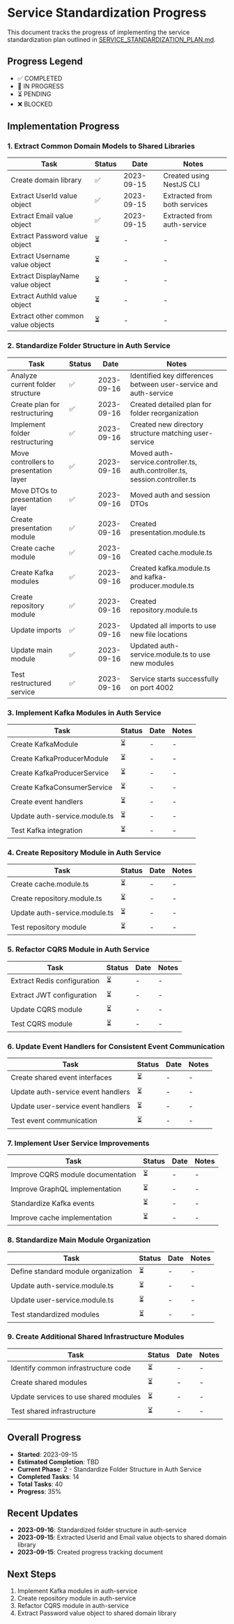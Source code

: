 # Service Standardization Progress

This document tracks the progress of implementing the service standardization plan outlined in [SERVICE_STANDARDIZATION_PLAN.md](SERVICE_STANDARDIZATION_PLAN.md).

## Progress Legend
- ✅ COMPLETED
- 🔄 IN PROGRESS
- ⏳ PENDING
- ❌ BLOCKED

## Implementation Progress

### 1. Extract Common Domain Models to Shared Libraries

| Task | Status | Date | Notes |
|------|--------|------|-------|
| Create domain library | ✅ | 2023-09-15 | Created using NestJS CLI |
| Extract UserId value object | ✅ | 2023-09-15 | Extracted from both services |
| Extract Email value object | ✅ | 2023-09-15 | Extracted from auth-service |
| Extract Password value object | ⏳ | - | - |
| Extract Username value object | ⏳ | - | - |
| Extract DisplayName value object | ⏳ | - | - |
| Extract AuthId value object | ⏳ | - | - |
| Extract other common value objects | ⏳ | - | - |

### 2. Standardize Folder Structure in Auth Service

| Task | Status | Date | Notes |
|------|--------|------|-------|
| Analyze current folder structure | ✅ | 2023-09-16 | Identified key differences between user-service and auth-service |
| Create plan for restructuring | ✅ | 2023-09-16 | Created detailed plan for folder reorganization |
| Implement folder restructuring | ✅ | 2023-09-16 | Created new directory structure matching user-service |
| Move controllers to presentation layer | ✅ | 2023-09-16 | Moved auth-service.controller.ts, auth.controller.ts, session.controller.ts |
| Move DTOs to presentation layer | ✅ | 2023-09-16 | Moved auth and session DTOs |
| Create presentation module | ✅ | 2023-09-16 | Created presentation.module.ts |
| Create cache module | ✅ | 2023-09-16 | Created cache.module.ts |
| Create Kafka modules | ✅ | 2023-09-16 | Created kafka.module.ts and kafka-producer.module.ts |
| Create repository module | ✅ | 2023-09-16 | Created repository.module.ts |
| Update imports | ✅ | 2023-09-16 | Updated all imports to use new file locations |
| Update main module | ✅ | 2023-09-16 | Updated auth-service.module.ts to use new modules |
| Test restructured service | ✅ | 2023-09-16 | Service starts successfully on port 4002 |

### 3. Implement Kafka Modules in Auth Service

| Task | Status | Date | Notes |
|------|--------|------|-------|
| Create KafkaModule | ⏳ | - | - |
| Create KafkaProducerModule | ⏳ | - | - |
| Create KafkaProducerService | ⏳ | - | - |
| Create KafkaConsumerService | ⏳ | - | - |
| Create event handlers | ⏳ | - | - |
| Update auth-service.module.ts | ⏳ | - | - |
| Test Kafka integration | ⏳ | - | - |

### 4. Create Repository Module in Auth Service

| Task | Status | Date | Notes |
|------|--------|------|-------|
| Create cache.module.ts | ⏳ | - | - |
| Create repository.module.ts | ⏳ | - | - |
| Update auth-service.module.ts | ⏳ | - | - |
| Test repository module | ⏳ | - | - |

### 5. Refactor CQRS Module in Auth Service

| Task | Status | Date | Notes |
|------|--------|------|-------|
| Extract Redis configuration | ⏳ | - | - |
| Extract JWT configuration | ⏳ | - | - |
| Update CQRS module | ⏳ | - | - |
| Test CQRS module | ⏳ | - | - |

### 6. Update Event Handlers for Consistent Event Communication

| Task | Status | Date | Notes |
|------|--------|------|-------|
| Create shared event interfaces | ⏳ | - | - |
| Update auth-service event handlers | ⏳ | - | - |
| Update user-service event handlers | ⏳ | - | - |
| Test event communication | ⏳ | - | - |

### 7. Implement User Service Improvements

| Task | Status | Date | Notes |
|------|--------|------|-------|
| Improve CQRS module documentation | ⏳ | - | - |
| Improve GraphQL implementation | ⏳ | - | - |
| Standardize Kafka events | ⏳ | - | - |
| Improve cache implementation | ⏳ | - | - |

### 8. Standardize Main Module Organization

| Task | Status | Date | Notes |
|------|--------|------|-------|
| Define standard module organization | ⏳ | - | - |
| Update auth-service.module.ts | ⏳ | - | - |
| Update user-service.module.ts | ⏳ | - | - |
| Test standardized modules | ⏳ | - | - |

### 9. Create Additional Shared Infrastructure Modules

| Task | Status | Date | Notes |
|------|--------|------|-------|
| Identify common infrastructure code | ⏳ | - | - |
| Create shared modules | ⏳ | - | - |
| Update services to use shared modules | ⏳ | - | - |
| Test shared infrastructure | ⏳ | - | - |

## Overall Progress

- **Started**: 2023-09-15
- **Estimated Completion**: TBD
- **Current Phase**: 2 - Standardize Folder Structure in Auth Service
- **Completed Tasks**: 14
- **Total Tasks**: 40
- **Progress**: 35%

## Recent Updates

- **2023-09-16**: Standardized folder structure in auth-service
- **2023-09-15**: Extracted UserId and Email value objects to shared domain library
- **2023-09-15**: Created progress tracking document

## Next Steps

1. Implement Kafka modules in auth-service
2. Create repository module in auth-service
3. Refactor CQRS module in auth-service
4. Extract Password value object to shared domain library
